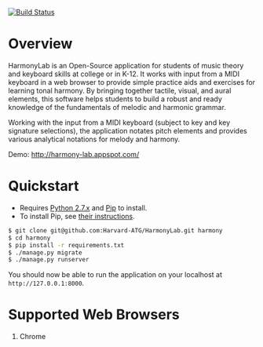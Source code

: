 [![Build Status](https://travis-ci.org/Harvard-ATG/HarmonyLab.png?branch=master)](https://travis-ci.org/Harvard-ATG/HarmonyLab)

# Overview

HarmonyLab is an Open-Source application for students of music theory and 
keyboard skills at college or in K-12. It works with input from a MIDI 
keyboard in a web browser to provide simple practice aids and exercises for 
learning tonal harmony. By bringing together tactile, visual, and aural 
elements, this software helps students to build a robust and ready knowledge 
of the fundamentals of melodic and harmonic grammar.

Working with the input from a MIDI keyboard (subject to key and key 
signature selections), the application notates pitch elements and provides 
various analytical notations for melody and harmony.

Demo: http://harmony-lab.appspot.com/

# Quickstart

- Requires [Python 2.7.x](http://python.org/download/releases/) and [Pip](http://www.pip-installer.org/) to install. 
- To install Pip, see [their instructions](http://www.pip-installer.org/en/latest/installing.html).

```sh
$ git clone git@github.com:Harvard-ATG/HarmonyLab.git harmony
$ cd harmony
$ pip install -r requirements.txt
$ ./manage.py migrate
$ ./manage.py runserver
```
You should now be able to run the application on your localhost at ```http://127.0.0.1:8000```. 

# Supported Web Browsers

1. Chrome
